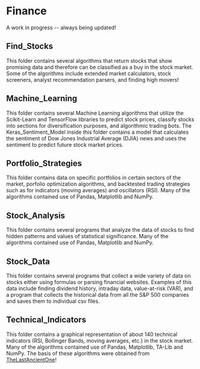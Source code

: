 # Finance
A work in progress -- always being updated!

## Find_Stocks
This folder contains several algorithms that return stocks that show promising data and therefore can be classified as a buy in the stock market. Some of the algorithms include extended market calculators, stock screeners, analyst recommendation parsers, and finding high movers!

## Machine_Learning
This folder contains several Machine Learning algorithms that utilize the Scikit-Learn and TensorFlow libraries to predict stock prices, classify stocks into sections for diversification purposes, and algorithmic trading bots. The Keras_Sentiment_Model inside this folder contains a model that calculates the sentiment of Dow Jones Industrial Average (DJIA) news and uses the sentiment to predict future stock market prices.

## Portfolio_Strategies 
This folder contains data on specific portfolios in certain sectors of the market, porfolio optimization algorithms, and backtested trading strategies such as for indicators (moving averages) and oscillators (RSI). Many of the algorithms contained use of Pandas, Matplotlib and NumPy. 

## Stock_Analysis 
This folder contains several programs that analyze the data of stocks to find hidden patterns and values of statistical significance. Many of the algorithms contained use of Pandas, Matplotlib and NumPy. 

## Stock_Data
This folder contains several programs that collect a wide variety of data on stocks either using formulas or parsing financial websites. Examples of this data include finding dividend history, intraday data, value-at-risk (VAR), and a program that collects the historical data from all the S&P 500 companies and saves them to individual csv files. 

## Technical_Indicators 
This folder contains a graphical representation of about 140 technical indicators (RSI, Bollinger Bands, moving averages, etc.) in the stock market. Many of the algorithms contained use of Pandas, Matplotlib, TA-Lib and NumPy. The basis of these algorithms were obtained from <a href="https://github.com/LastAncientOne">TheLastAncientOne</a>!
